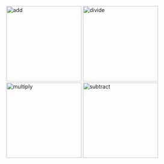 <p float="left"> 
  <img width="200" alt="add" src="https://user-images.githubusercontent.com/41688158/196462779-0859ba7a-5512-43a8-887a-1ddc30e36263.png">
  <img width="200" alt="divide" src="https://user-images.githubusercontent.com/41688158/196462793-7eaa9e82-bb8e-4bd5-b820-21277efa65eb.png">
  <img width="200" alt="multiply" src="https://user-images.githubusercontent.com/41688158/196462846-6efc1be5-9645-414e-9f2c-bdf8be41d189.png">
  <img width="200" alt="subtract" src="https://user-images.githubusercontent.com/41688158/196462857-eae4cdcd-294c-430f-a129-83f067867c62.png">
</p>
